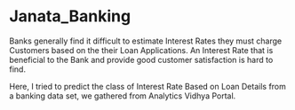 # Janata_Banking

Banks generally find it difficult to estimate Interest Rates they must charge Customers based on the their Loan Applications. An Interest Rate that is beneficial to the Bank and provide good customer satisfaction is hard to find.

Here, I tried to predict the class of Interest Rate Based on Loan Details from a banking data set, we gathered from Analytics Vidhya Portal. 
